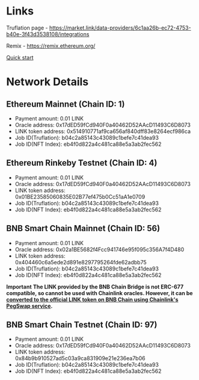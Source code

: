 # Links

Truflation page - https://market.link/data-providers/6c1aa26b-ec72-4753-b40e-3f43d3538108/integrations

Remix - https://remix.ethereum.org/

[Quick start](QuickStart.md)

# Network Details

## Ethereum Mainnet (Chain ID: 1)

- Payment amount: 0.01 LINK
- Oracle address: 0x17dED59fCd940F0a40462D52AAcD11493C6D8073
- LINK token address: 0x514910771af9ca656af840dff83e8264ecf986ca
- Job ID(Truflation): b04c2a85143c43089c1befe7c41dea93
- Job ID(NFT Index): eb4f0d822a4c481ca88e5a3ab2fec562

## Ethereum Rinkeby Testnet (Chain ID: 4)

- Payment amount: 0.01 LINK
- Oracle address: 0x17dED59fCd940F0a40462D52AAcD11493C6D8073
- LINK token address: 0x01BE23585060835E02B77ef475b0Cc51aA1e0709
- Job ID(Truflation): b04c2a85143c43089c1befe7c41dea93
- Job ID(NFT Index): eb4f0d822a4c481ca88e5a3ab2fec562

## BNB Smart Chain Mainnet (Chain ID: 56)

- Payment amount: 0.01 LINK
- Oracle address: 0x02a1BE5682f4Fcc941746e95f095c356A7f4D480
- LINK token address: 0x404460c6a5ede2d891e8297795264fde62adbb75
- Job ID(Truflation): b04c2a85143c43089c1befe7c41dea93
- Job ID(NFT Index): eb4f0d822a4c481ca88e5a3ab2fec562

**Important**
**The LINK provided by the BNB Chain Bridge is not ERC-677 compatible, so cannot be used with Chainlink oracles. However, it can be [converted to the official LINK token on BNB Chain using Chainlink's PegSwap service](https://pegswap.chain.link/).**

## BNB Smart Chain Testnet (Chain ID: 97)

- Payment amount: 0.01 LINK
- Oracle address: 0x17dED59fCd940F0a40462D52AAcD11493C6D8073
- LINK token address: 0x84b9b910527ad5c03a9ca831909e21e236ea7b06
- Job ID(Truflation): b04c2a85143c43089c1befe7c41dea93
- Job ID(NFT Index): eb4f0d822a4c481ca88e5a3ab2fec562
